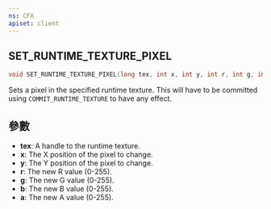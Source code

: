 ```yaml
---
ns: CFX
apiset: client
---
```

## SET_RUNTIME_TEXTURE_PIXEL

```c
void SET_RUNTIME_TEXTURE_PIXEL(long tex, int x, int y, int r, int g, int b, int a);
```

Sets a pixel in the specified runtime texture. This will have to be committed using `COMMIT_RUNTIME_TEXTURE` to have any effect.

## 參數
* **tex**: A handle to the runtime texture.
* **x**: The X position of the pixel to change.
* **y**: The Y position of the pixel to change.
* **r**: The new R value (0-255).
* **g**: The new G value (0-255).
* **b**: The new B value (0-255).
* **a**: The new A value (0-255).

